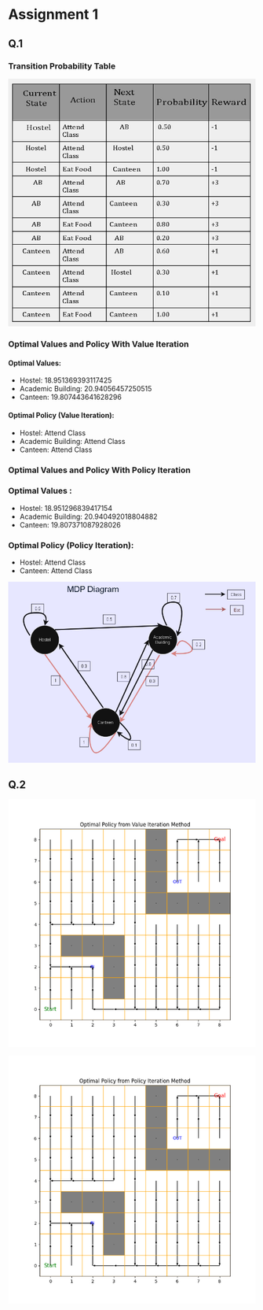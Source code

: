 # Assignment 1

## Q.1

### Transition Probability Table
![Table Description](images/table_mdp.png)

### Optimal Values and Policy With Value Iteration

#### Optimal Values:
- Hostel: 18.951369393117425
- Academic Building: 20.94056457250515
- Canteen: 19.807443641628296

#### Optimal Policy (Value Iteration):
- Hostel: Attend Class
- Academic Building: Attend Class
- Canteen: Attend Class

### Optimal Values and Policy With Policy Iteration

### Optimal Values :
- Hostel: 18.951296839417154
- Academic Building: 20.940492018804882
- Canteen: 19.807371087928026

### Optimal Policy (Policy Iteration):
- Hostel: Attend Class
- Canteen: Attend Class

![Diagram Description](images/MDP_diagram.png)

## Q.2

![Diagram Description](images/Optimal_Policy_from_Value_Iteration_Method.png)

![Diagram Description](images/Optimal_Policy_from_Policy_Iteration_Method.png)
